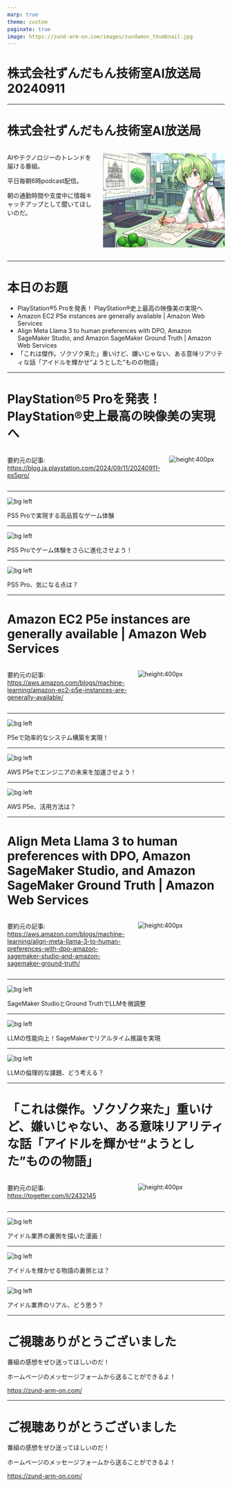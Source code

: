 ```yaml
---
marp: true
theme: custom
paginate: true
image: https://zund-arm-on.com/images/zundamon_thumbnail.jpg
---
```


<!-- _class: title -->

# 株式会社ずんだもん技術室AI放送局 20240911



---

#  株式会社ずんだもん技術室AI放送局

<div class="columns">
<div style="flex: 5;">

AIやテクノロジーのトレンドを届ける番組。

平日毎朝6時podcast配信。

朝の通勤時間や支度中に情報キャッチアップとして聞いてほしいのだ。

</div>
<div style="flex: 7;">

![height:500px](/images/zundarmon_titlebar2.jpg)

</div>
</div>

---

# 本日のお題

- PlayStation®5 Proを発表！ PlayStation®史上最高の映像美の実現へ
- Amazon EC2 P5e instances are generally available | Amazon Web Services
- Align Meta Llama 3 to human preferences with DPO, Amazon SageMaker Studio, and Amazon SageMaker Ground Truth | Amazon Web Services
- 「これは傑作。ゾクゾク来た」重いけど、嫌いじゃない、ある意味リアリティな話「アイドルを輝かせ“ようとした”ものの物語」

---

# PlayStation®5 Proを発表！ PlayStation®史上最高の映像美の実現へ

<div class="columns">
<div style="flex: 7;">

要約元の記事: https://blog.ja.playstation.com/2024/09/11/20240911-ps5pro/

</div>
<div style="flex: 5;">

![height:400px](/slides/20240911/images/3.jpg)

</div>
</div>

---

![bg left](/slides/20240911/images/4.jpg)

PS5 Proで実現する高品質なゲーム体験

---

![bg left](/slides/20240911/images/5.jpg)

PS5 Proでゲーム体験をさらに進化させよう！

---

![bg left](/slides/20240911/images/6.jpg)

PS5 Pro、気になる点は？

---

# Amazon EC2 P5e instances are generally available | Amazon Web Services

<div class="columns">
<div style="flex: 7;">

要約元の記事: https://aws.amazon.com/blogs/machine-learning/amazon-ec2-p5e-instances-are-generally-available/

</div>
<div style="flex: 5;">

![height:400px](/slides/20240911/images/7.jpg)

</div>
</div>

---

![bg left](/slides/20240911/images/8.jpg)

P5eで効率的なシステム構築を実現！

---

![bg left](/slides/20240911/images/9.jpg)

AWS P5eでエンジニアの未来を加速させよう！

---

![bg left](/slides/20240911/images/10.jpg)

AWS P5e、活用方法は？

---

# Align Meta Llama 3 to human preferences with DPO, Amazon SageMaker Studio, and Amazon SageMaker Ground Truth | Amazon Web Services

<div class="columns">
<div style="flex: 7;">

要約元の記事: https://aws.amazon.com/blogs/machine-learning/align-meta-llama-3-to-human-preferences-with-dpo-amazon-sagemaker-studio-and-amazon-sagemaker-ground-truth/

</div>
<div style="flex: 5;">

![height:400px](/slides/20240911/images/11.jpg)

</div>
</div>

---

![bg left](/slides/20240911/images/12.jpg)

SageMaker StudioとGround TruthでLLMを微調整

---

![bg left](/slides/20240911/images/13.jpg)

LLMの性能向上！SageMakerでリアルタイム推論を実現

---

![bg left](/slides/20240911/images/14.jpg)

LLMの倫理的な課題、どう考える？

---

# 「これは傑作。ゾクゾク来た」重いけど、嫌いじゃない、ある意味リアリティな話「アイドルを輝かせ“ようとした”ものの物語」

<div class="columns">
<div style="flex: 7;">

要約元の記事: https://togetter.com/li/2432145

</div>
<div style="flex: 5;">

![height:400px](/slides/20240911/images/15.jpg)

</div>
</div>

---

![bg left](/slides/20240911/images/16.jpg)

アイドル業界の裏側を描いた漫画！

---

![bg left](/slides/20240911/images/17.jpg)

アイドルを輝かせる物語の裏側とは？

---

![bg left](/slides/20240911/images/18.jpg)

アイドル業界のリアル、どう思う？

---

<!-- _class: end -->

# ご視聴ありがとうございました

番組の感想をぜひ送ってほしいのだ！

ホームページのメッセージフォームから送ることができるよ！

https://zund-arm-on.com/

---

<!-- _class: end -->

# ご視聴ありがとうございました

番組の感想をぜひ送ってほしいのだ！

ホームページのメッセージフォームから送ることができるよ！

https://zund-arm-on.com/

